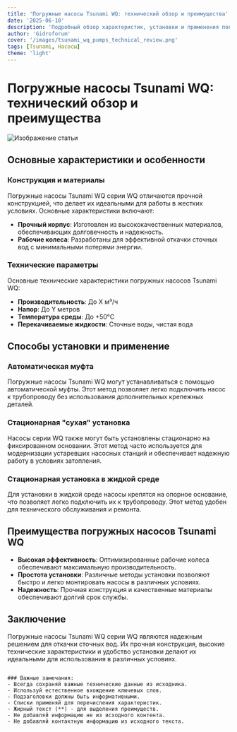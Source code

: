 ```yaml
---
title: 'Погружные насосы Tsunami WQ: технический обзор и преимущества'
date: '2025-06-10'
description: 'Подробный обзор характеристик, установки и применения погружных насосов серии Tsunami WQ для откачки сточных вод.'
author: 'Gidroforum'
cover: '/images/tsunami_wq_pumps_technical_review.png'
tags: [Tsunami, Насосы]
theme: 'light'
---
```

# Погружные насосы Tsunami WQ: технический обзор и преимущества

![Изображение статьи](/images/tsunami_wq_pumps_technical_review.jpg)

## Основные характеристики и особенности

### Конструкция и материалы

Погружные насосы Tsunami WQ серии WQ отличаются прочной конструкцией, что делает их идеальными для работы в жестких условиях. Основные характеристики включают:

- **Прочный корпус**: Изготовлен из высококачественных материалов, обеспечивающих долговечность и надежность.
- **Рабочие колеса**: Разработаны для эффективной откачки сточных вод с минимальными потерями энергии.

### Технические параметры

Основные технические характеристики погружных насосов Tsunami WQ:

- **Производительность**: До X м³/ч
- **Напор**: До Y метров
- **Температура среды**: До +50°C
- **Перекачиваемые жидкости**: Сточные воды, чистая вода

## Способы установки и применение

### Автоматическая муфта

Погружные насосы Tsunami WQ могут устанавливаться с помощью автоматической муфты. Этот метод позволяет легко подключить насос к трубопроводу без использования дополнительных крепежных деталей.

### Стационарная "сухая" установка

Насосы серии WQ также могут быть установлены стационарно на фиксированном основании. Этот метод часто используется для модернизации устаревших насосных станций и обеспечивает надежную работу в условиях затопления.

### Стационарная установка в жидкой среде

Для установки в жидкой среде насосы крепятся на опорное основание, что позволяет легко подключить их к трубопроводу. Этот метод удобен для технического обслуживания и ремонта.

## Преимущества погружных насосов Tsunami WQ

- **Высокая эффективность**: Оптимизированные рабочие колеса обеспечивают максимальную производительность.
- **Простота установки**: Различные методы установки позволяют быстро и легко монтировать насосы в различных условиях.
- **Надежность**: Прочная конструкция и качественные материалы обеспечивают долгий срок службы.

## Заключение

Погружные насосы Tsunami WQ серии WQ являются надежным решением для откачки сточных вод. Их прочная конструкция, высокие технические характеристики и удобство установки делают их идеальными для использования в различных условиях.
```

### Важные замечания:
- Всегда сохраняй важные технические данные из исходника.
- Используй естественное вхождение ключевых слов.
- Подзаголовки должны быть информативными.
- Списки применяй для перечисления характеристик.
- Жирный текст (**) - для выделения преимуществ.
- Не добавляй информацию не из исходного контента.
- Не добавляй контактную информацию из исходного текста.